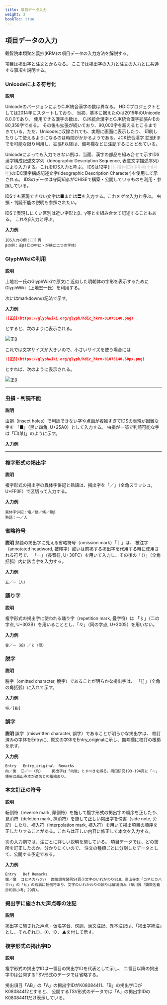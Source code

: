 ```yaml
---
title: 項目データ入力
weight: 3
bookToc: true
---
```


## 項目データの入力

観智院本類聚名義抄(KRM)の項目データの入力方法を解説する。

項目は掲出字と注文とからなる。
ここでは掲出字の入力と注文の入力とに共通する事項を説明する。


### Unicodeによる符号化

**説明**

UnicodeのバージョンによりCJK統合漢字の数は異なる。
HDICプロジェクトとしては2014年にスタートしており、
当初、基本に据えたのは2015年のUnicode 8.0.0であり、
使用できる漢字の数は、
CJK統合漢字とCJK統合漢字拡張A-Eの80,358字である。
その後も拡張が続いており、90,000字を超えるところまで
きている。ただ、Unicodeに収録されても、実際に画面に表示したり、
印刷したりして使えるようになるのは時間がかかるようである。JCK統合漢字
拡張Eまでを可能な限り利用し、拡張F以降は、備考欄などに注記するにとどめている。


Unicodeによっても入力できない例は、当面、漢字の部品を組み合せて示すIDS漢字構成記述文字列（Ideographic Description Sequence, 表意文字描述序列）により入力する。これをIDS入力と呼ぶ。
IDSは12字(⿰⿱⿲⿳⿴⿵⿶⿷⿸⿹⿺⿻)のIDC漢字構成記述文字(Ideographic Description Character)を使用して示される。
IDSのデータは守岡知彦がCHISEで構築・公開しているものを利用・参照している。

IDSでも表現できない文字は■または〓を入力する。これをゲタ入力と呼ぶ。
虫損・判読不能の説明も参照されたい。

IDSで表現しにくい区別は近い字形とβ、γ等とを組み合せて記述することもある。
これをβ入力と呼ぶ。


**入力例**

    IDS入力の例：⿰亻胃
    βの例：正β(匸の中にヽが横に二つの字体)



### GlyphWikiの利用

**説明**

上地宏一氏のGlyphWikiで原文に
近似した明朝体の字形を表示するために
GlyphWiki（上地宏一氏）を利用する。

次にはmarkdownの記法で示す。

**入力例**

```markdown
![正β](https://glyphwiki.org/glyph/hdic_hkrm-01075140.png)
```

とすると、次のように表示される。

![正β](https://glyphwiki.org/glyph/hdic_hkrm-01075140.png)

これでは文字サイズが大きいので、小さいサイズを使う場合には

```markdown
![正β](https://glyphwiki.org/glyph/hdic_hkrm-01075140.50px.png)
```
とすれば、次のように表示される。

![正β](https://glyphwiki.org/glyph/hdic_hkrm-01075140.50px.png)


-------------
### 虫損・判読不能

**説明**

虫損（insect holes）で判読できない字や点画が複雑すぎてIDSの表現が困難な字を
「■」（黒い四角, U+25A0）として入力する。
虫損が一部で判読可能な字は「□(某)」のように示す。

**入力例**

-------------
### 複字形式の掲出字

**説明**

複字形式の掲出字の異体字併記と熟語は、掲出字を「／」（全角スラッシュ, U+FF0F）で区切って入力する。


**入力例**

    異体字併記：翛／倐／倏／翛β
    熟語：一／人

### 省略符号

**説明**
熟語の掲出字に見える省略符号（omission mark）「｜」は、
被注字（annotated headword, 被釋字）或いは前掲する掲出字を代用する時に使用される符号で、
「ー」（長音符, U+30FC）を用いて入力し、その後の「（）」（全角括弧）内に該当字を入力する。

**入力例**

    五／ー（人）

### 踊り字

**説明**

複字形式の掲出字に使われる踊り字（repetition mark, 疊字符）は
「〻」（二の字点, U+303B）を用いることとし、「々」（同の字点, U+3005）を用いない。

**入力例**

    曽／ー（祖）／〻（母）

### 脱字

**説明**

脱字（omitted character, 脫字）であることが明らかな掲出字は、
「［］」（全角の角括弧）に入れて示す。

**入力例**

    将／[指]


### 誤字

**説明**
誤字（miswritten character, 誤字）であることが明らかな掲出字は、
校訂済みの字体をEntryに、原文の字体をEntry_originalに示し、備考欄に校訂の根拠を示す。

**入力例**

    Entry   Entry_original  Remarks
    向／後  〇／ー（彴）    掲出字は「向後」とすべきを誤る。岡田研究193-194頁に「ー」使用は高山寺本が適切との指摘あり。



### 本文訂正の符号

**説明**

転倒符（reverse mark, 顛倒符）を施して複字形式の掲出字の順序を正したり、見消符（deletion mark, 抹消符）を施して正しい掲出字を傍書（side note, 旁記）したり、補入符（interpolation mark, 補入符）を用いて掲出項目の順序を正したりすることがある。これらは正しい内容に修正して本文を入力する。

次の入力例では、注ごとに詳しい説明を施している。
項目データでは、どの箇所を訂正したのか、分かりにくいので、
注文の種類ごとに分割したデータとして、公開する予定である。

**入力例**

    Entry   Def Remarks
    儻／儻  コヒネカハクハ  西端誤写諸例54頁③文字のいれかわり818。高山寺本「コネヒカハクハ」の「ヒ」の右肩に転倒符あり、文字のいれかわりの誤りは解消済み（草川昇「類聚名義抄和訓小考」29頁）。


### 掲出字に施された声点等の注記

**説明**

掲出字に施された声点・仮名字音、傍訓、漢文注記、異本注記は、「掲出字補注」とし、それぞれ◎、⦿、◇、▲を付して示す。



### 複字形式の掲出字ID

**説明**

複字形式の掲出字IDは一番目の掲出字IDを代表として示し、
二番目以降の掲出字IDは公開するTSV形式のデータでは省略する。

掲出項目「AB」の「A」の掲出字IDがK08084411、「B」の掲出字IDがK08084412とすると、
公開するTSV形式のデータでは「A」の掲出字IDのK08084411だけ表示している。

